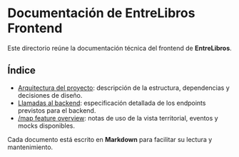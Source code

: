 # Documentación de EntreLibros Frontend

Este directorio reúne la documentación técnica del frontend de **EntreLibros**.

## Índice

- [Arquitectura del proyecto](architecture.md): descripción de la estructura, dependencias y decisiones de diseño.
- [Llamadas al backend](backend-calls.md): especificación detallada de los endpoints previstos para el backend.
- [/map feature overview](map.md): notas de uso de la vista territorial, eventos y mocks disponibles.

Cada documento está escrito en **Markdown** para facilitar su lectura y mantenimiento.
